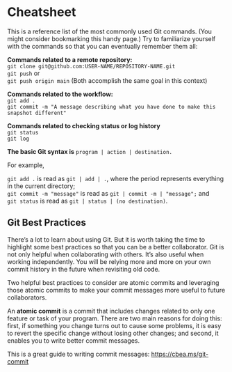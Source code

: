 # Cheatsheet

This is a reference list of the most commonly used Git commands. (You might consider bookmarking this handy page.) Try to familiarize yourself with the commands so that you can eventually remember them all:

**Commands related to a remote repository:**   
    ```git clone git@github.com:USER-NAME/REPOSITORY-NAME.git```   
    ```git push``` or    
    ```git push origin main``` (Both accomplish the same goal in this context)

**Commands related to the workflow:**   
    ```git add .```   
    ```git commit -m "A message describing what you have done to make this snapshot different"```   

**Commands related to checking status or log history**   
    ```git status```   
    ```git log```


**The basic Git syntax is** ```program | action | destination.```   

For example,   

```git add .``` is read as ```git | add | .```, where the period represents everything in the current directory;   
```git commit -m "message"``` is read as ```git | commit -m | "message";``` and   
```git status``` is read as ```git | status | (no destination)```.


## Git Best Practices

There’s a lot to learn about using Git. But it is worth taking the time to highlight some best practices so that you can be a better collaborator. Git is not only helpful when collaborating with others. It’s also useful when working independently. You will be relying more and more on your own commit history in the future when revisiting old code.

Two helpful best practices to consider are atomic commits and leveraging those atomic commits to make your commit messages more useful to future collaborators.

An **atomic commit** is a commit that includes changes related to only one feature or task of your program. There are two main reasons for doing this: first, if something you change turns out to cause some problems, it is easy to revert the specific change without losing other changes; and second, it enables you to write better commit messages.   

This is a great guide to writing commit messages: https://cbea.ms/git-commit